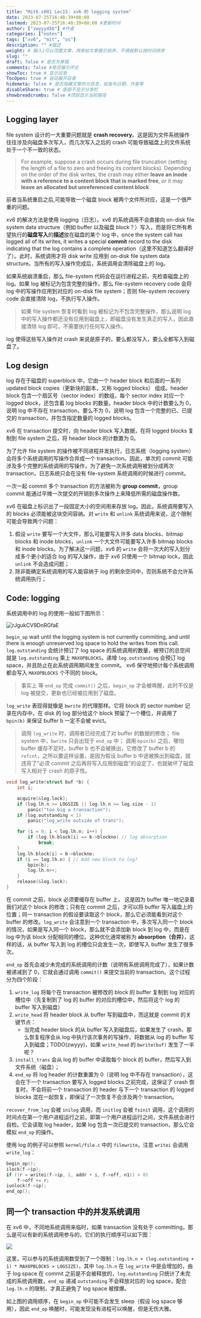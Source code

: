 ```yaml
---
title: "Mit6.s081 Lec15: xv6 的 logging system"
date: 2023-07-25T16:48:39+08:00
lastmod: 2023-07-25T16:48:39+08:00 #更新时间
author: ["zwyyy456"] #作者
categories: ["notes"]
tags: ["xv6", "mit", "os"]
description: "" #描述
weight: # 输入1可以顶置文章，用来给文章展示排序，不填就默认按时间排序
slug: ""
draft: false # 是否为草稿
comments: false #是否展示评论
showToc: true # 显示目录
TocOpen: true # 自动展开目录
hidemeta: false # 是否隐藏文章的元信息，如发布日期、作者等
disableShare: true # 底部不显示分享栏
showbreadcrumbs: false #顶部显示当前路径
---
```

## Logging layer

file system 设计的一大重要问题就是 **crash recovery**。这是因为文件系统操作往往涉及向磁盘多次写入，而几次写入之后的 crash 可能导致磁盘上的文件系统处于一个不一致的状态。

> For example, suppose a crash occurs during file truncation (setting the length of a file to zero and freeing its content blocks). Depending on the order of the disk writes, the crash may either **leave an inode with a reference to a content block that is marked free**, or it may **leave an allocated but unreferenced content block**.

前者当系统重启之后,可能导致一个磁盘 block 被两个文件所对应，这是一个很严重的问题。 

xv6 的解决方法是使用 logging（日志）。xv6 的系统调用不会直接向 on-disk file system data structure（例如 buffer 以及磁盘 block？）写入，而是将它所有希望执行的**磁盘写入**的**描述**放在磁盘的某个 log 中，once the system call has logged all of its writes, it writes a special **commit** record to the disk indicating that the log contains a complete operation（这里不知道怎么翻译好了）。此时，系统调用才将 disk write 应用到 on-disk file system data structure。当所有的写入操作完成后，系统调用会清除磁盘上的 log。

如果系统崩溃重启，那么 file-system 代码会在运行进程之前，先检查磁盘上的 log。如果 log 被标记为包含完整的操作，那么 file-system recovery code 会将 log 中的写操作应用到对应的 on-disk file system；否则 file-system recovery code 会直接清除 log，不执行写入操作。

> 如果 file system 恢复时看到 log 被标记为不包含完整操作，那么说明 log 中的写入操作都还没有应用到磁盘上，即磁盘没有发生真正的写入，因此直接清除 log 即可，不需要执行任何写入操作。

log 使得这些写入操作对 crash 来说是原子的，要么都没写入，要么全都写入到磁盘了。

## Log design

log 存在于磁盘的 superblock 中，它由一个 header block 和后面的一系列 updated block copies（更新块的副本，又称 logged blocks） 组成。header block 包含一个扇区号（sector index）的数组，每个 sector index 对应一个 logged block，还包含着 log blocks 的数量。header block 中的计数要么为 $0$，说明 log 中不存在 transaction，要么不为 $0$，说明 log 包含一个完整的已、已提交的 transaction，并包含指定数量的 logged blocks。

xv6 在 transaction 提交时，向 header block 写入数据，在将 logged blocks 复制到 file system 之后，将 header block 的计数置为 $0$。

为了允许 file system 的操作被不同进程并发执行，日志系统（logging system）会将多个系统调用的写操作合并成一个 transaction。因此，单次的 commit 可能涉及多个完整的系统调用的写操作，为了避免一次系统调用被划分成两次 transaction，日志系统只会在没有 file-system 系统调用的时候进行 commit。

一次一起 commit 多个 transaction 的方法被称为 **group commit**，group commit 能通过平摊一次提交的开销到多次操作上来降低所需的磁盘操作数。

xv6 在磁盘上标识出了一段固定大小的空间用来存放 log。因此，系统调用要写入的 blocks 必须能被这块空间容纳。对 `write` 和 `unlink` 系统调用来说，这个限制可能会导致两个问题：

1. 假设 `write` 要写一个大文件，那么可能要写入许多 data blocks、bitmap blocks 和 inode blocks，`unlink` 一个大文件可能要写入许多 bitmap blocks 和 inode blocks。为了解决这一问题，xv6 的 `write` 会将一次大的写入划分成多个更小的适合 log 的写入操作，由于 xv6 只使用一个 bitmap lock，因此 `unlink` 不会造成问题；
2. 除非能确定系统调用的写入能容纳于 log 的剩余空间中，否则系统不会允许系统调用执行；

## Code: logging

系统调用中的 log 的使用一般如下图所示：

![rJgukCV9DnRGfaE](https://pic-upyun.zwyyy456.tech/smms/2023-12-26-065958.png)

`begin_op` wait until the logging system is not currently commiting, and until there is enough unreserved log space to hold the writes from this call. `log.outstanding` 会统计预订了 log space 的系统调用的数量，被预订的总空间就是 `log.outstanding` 乘上 `MAXOPBLOCKS`。递增 `log.outstanding` 会预订 log space，并且防止在此系统调用期间发生 commit。 xv6 保守地预计每个系统调用都会写入 `MAXOPBLOCKS` 个不同的 block。

> 事实上 等 `end_op` 完成 `commit()` 之后，`begin_op` 才会被唤醒，此时不仅是 log 被提交，更新也已经被应用到了磁盘。

`log_write` 表现得就像是 `bwrite` 的代理那样。它将 block 的 sector number 记录在内存中，在 disk 的 log 部分给这个 block 预留了一个槽位，并调用了 `bpin(b)` 来保证 buffer b 一定不会被 evict。

> 调用 `log_write` 时，调用者已经完成了对 buffer 的数据的修改；
> file system 中，`bwrite` 只会出现于 `end_op` 中；
> 调用 `bpin(b)` 之后，哪怕 buffer 缓存不足时，buffer b 也不会被换出，它修改了 buffer b 的 `refcnt`，之所以要这样设置，是因为假设 buffer b 中途被换出到磁盘，就违背了“必须 commit 之后再将写入应用到磁盘”的设定了，也就破坏了磁盘写入相对于 crash 的原子性。

```c
void log_write(struct buf *b) {
    int i;

    acquire(&log.lock);
    if (log.lh.n >= LOGSIZE || log.lh.n >= log.size - 1)
        panic("too big a transaction");
    if (log.outstanding < 1)
        panic("log_write outside of trans");

    for (i = 0; i < log.lh.n; i++) {
        if (log.lh.block[i] == b->blockno) // log absorption
            break;
    }
    log.lh.block[i] = b->blockno;
    if (i == log.lh.n) { // Add new block to log?
        bpin(b);
        log.lh.n++;
    }
    release(&log.lock);
}
```

在 commit 之前，block 必须要缓存在 buffer 上， 这是因为 buffer 唯一地记录着我们对这个 block 的修改；只有在 commit 之后，才可以将 buffer 写入磁盘上的位置；同一 transaction 的假设要读取这个 block，那么它必须能看到对这个 buffer 的修改。`log_write` 会注意到一个 transaction 中，多次写入同一个 block 的情况，如果是写入同一个 block，那么就不会添加新 block 到 log 中，而是在 log 中为该 block 分配相同的槽位。这种优化通常被称为 **absorption（合并）**，这样的话，从 buffer 写入到 log 的槽位只会发生一次，即使写入 buffer 发生了很多次。

`end_op` 首先会减少未完成的系统调用的计数（说明有系统调用完成了），如果计数被递减到了 $0$，它就会通过调用 `commit()` 来提交当前的 transaction。这个过程分为四个阶段：

1. `write_log` 将每个在 transaction 被修改的 block 的 buffer 复制到 log 对应的槽位中（先复制到了 log 的 buffer 的对应的槽位中，然后将这个 log 的 buffer 写入到磁盘）
2. `write_head` 将 header block 从 buffer 写到磁盘中，而这就是 commit 的关键节点：
    - 当完成 header block 的从 buffer 写入到磁盘后，如果发生了 crash，那么恢复程序会从 log 中执行该次事务的写操作，将数据从 log 的 buffer 写入到磁盘；TODO(zwyyy)，如果 `write_head` 的 `bwrite(buf)` 发生了一半呢？
3. `install_trans` 会从 log 的 buffer 中读取每个 block 的 buffer，然后写入到文件系统（磁盘）；
4. `end_op` 将 log header 的计数重置为 $0$（说明 log 中不存在 transaction），这会在下一个 transaction 要写入 logged blocks 之前完成，这保证了 crash 恢复时，不会将前一个 transaction 的 header 与下一个 transaction 的 logged blocks 混在一起恢复，即保证了一次恢复不会涉及两个 transaction。

`recover_from_log` 会被 `inilog` 调用，而 `initlog` 会被 `fsinit` 调用，这个调用的时间点在第一个用户进程运行之前，即第一个用户进程运行之间，文件系统会进行自检。它会读取 log header，如果 log 包含一次已提交的 transaction，那么它会模拟 `end_op` 的操作。

使用 log 的例子可以参照 `kernel/file.c` 中的 `filewrite`，注意 `writei` 会调用 `write_log`：

```c
begin_op();
ilock(f->ip);
if ((r = writei(f->ip, 1, addr + i, f->off, n1)) > 0)
    f->off += r;
iunlock(f->ip);
end_op();
```

## 同一个 transaction 中的并发系统调用

在 xv6 中，不同地系统调用来临时，如果 transaction 没有处于 committing，那么是可以有新的系统调用参与的，它们的执行顺序可以如下图：

![](https://pic-upyun.zwyyy456.tech/smms/2023-12-26-070000.png)

这里，可以参与的系统调用数受到了一个限制：`log.lh.n + (log.outstanding + 1) * MAXOPBLOCKS > LOGSIZE)`，其中 `log.lh.n` 在 `log_write` 中是会增加的，由于 log space 在 commit 之前是不会被释放的，`log.outstanding` 只统计了未完成的系统调用数，`end_op` 递减 `outstanding` 不会释放对应的 log space，配合 `log.lh.n` 的限制，才真正避免了 log space 被撑爆。

如上图的调用顺序，在 `begin_op` 中可能不会发生 sleep（假设 log space 够用），因此 `end_op` 唤醒时，可能发现没有进程可以唤醒，但是无伤大雅。

